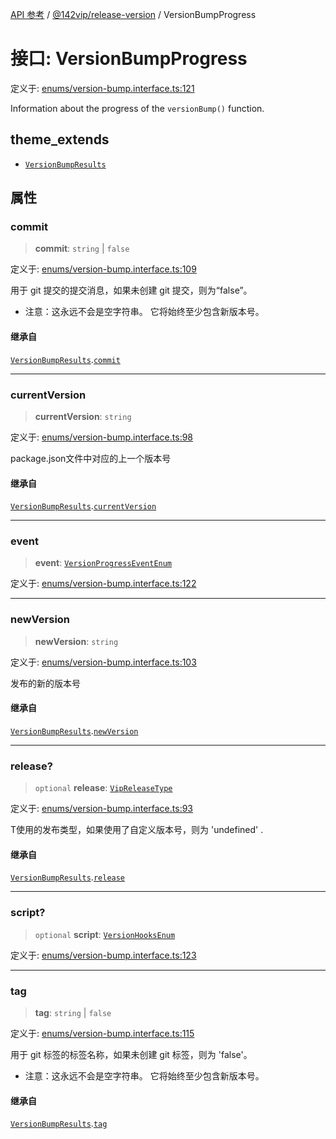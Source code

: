 [API 参考](../../../index.md) / [@142vip/release-version](../index.md) / VersionBumpProgress

# 接口: VersionBumpProgress

定义于: [enums/version-bump.interface.ts:121](https://github.com/142vip/core-x/blob/d59cdcda9f62fc93dcb0efb54c66772997c75711/packages/release-version/src/enums/version-bump.interface.ts#L121)

Information about the progress of the `versionBump()` function.

## theme_extends

- [`VersionBumpResults`](VersionBumpResults.md)

## 属性

### commit

> **commit**: `string` \| `false`

定义于: [enums/version-bump.interface.ts:109](https://github.com/142vip/core-x/blob/d59cdcda9f62fc93dcb0efb54c66772997c75711/packages/release-version/src/enums/version-bump.interface.ts#L109)

用于 git 提交的提交消息，如果未创建 git 提交，则为“false”。
- 注意：这永远不会是空字符串。 它将始终至少包含新版本号。

#### 继承自

[`VersionBumpResults`](VersionBumpResults.md).[`commit`](VersionBumpResults.md#commit)

***

### currentVersion

> **currentVersion**: `string`

定义于: [enums/version-bump.interface.ts:98](https://github.com/142vip/core-x/blob/d59cdcda9f62fc93dcb0efb54c66772997c75711/packages/release-version/src/enums/version-bump.interface.ts#L98)

package.json文件中对应的上一个版本号

#### 继承自

[`VersionBumpResults`](VersionBumpResults.md).[`currentVersion`](VersionBumpResults.md#currentversion)

***

### event

> **event**: [`VersionProgressEventEnum`](../enumerations/VersionProgressEventEnum.md)

定义于: [enums/version-bump.interface.ts:122](https://github.com/142vip/core-x/blob/d59cdcda9f62fc93dcb0efb54c66772997c75711/packages/release-version/src/enums/version-bump.interface.ts#L122)

***

### newVersion

> **newVersion**: `string`

定义于: [enums/version-bump.interface.ts:103](https://github.com/142vip/core-x/blob/d59cdcda9f62fc93dcb0efb54c66772997c75711/packages/release-version/src/enums/version-bump.interface.ts#L103)

发布的新的版本号

#### 继承自

[`VersionBumpResults`](VersionBumpResults.md).[`newVersion`](VersionBumpResults.md#newversion)

***

### release?

> `optional` **release**: [`VipReleaseType`](../../utils/type-aliases/VipReleaseType.md)

定义于: [enums/version-bump.interface.ts:93](https://github.com/142vip/core-x/blob/d59cdcda9f62fc93dcb0efb54c66772997c75711/packages/release-version/src/enums/version-bump.interface.ts#L93)

T使用的发布类型，如果使用了自定义版本号，则为 'undefined' .

#### 继承自

[`VersionBumpResults`](VersionBumpResults.md).[`release`](VersionBumpResults.md#release)

***

### script?

> `optional` **script**: [`VersionHooksEnum`](../enumerations/VersionHooksEnum.md)

定义于: [enums/version-bump.interface.ts:123](https://github.com/142vip/core-x/blob/d59cdcda9f62fc93dcb0efb54c66772997c75711/packages/release-version/src/enums/version-bump.interface.ts#L123)

***

### tag

> **tag**: `string` \| `false`

定义于: [enums/version-bump.interface.ts:115](https://github.com/142vip/core-x/blob/d59cdcda9f62fc93dcb0efb54c66772997c75711/packages/release-version/src/enums/version-bump.interface.ts#L115)

用于 git 标签的标签名称，如果未创建 git 标签，则为 'false'。
- 注意：这永远不会是空字符串。 它将始终至少包含新版本号。

#### 继承自

[`VersionBumpResults`](VersionBumpResults.md).[`tag`](VersionBumpResults.md#tag)
